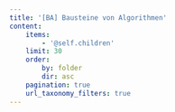 ```yaml
---
title: '[BA] Bausteine von Algorithmen'
content:
    items:
        - '@self.children'
    limit: 30
    order:
        by: folder
        dir: asc
    pagination: true
    url_taxonomy_filters: true
---
```



